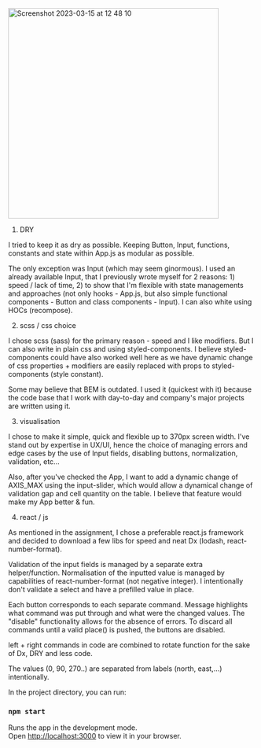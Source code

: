 <img width="428" alt="Screenshot 2023-03-15 at 12 48 10" src="https://user-images.githubusercontent.com/47773728/225210493-41a6ab27-8de3-45e4-bd2b-d8056bb5ba95.png">


1. DRY

I tried to keep it as dry as possible. Keeping Button, Input, functions, constants and state within App.js as modular as possible.

The only exception was Input (which may seem ginormous). I used an already available Input, that I previously wrote myself for 2 reasons: 1) speed / lack of time, 2) to show that I'm flexible with state managements and approaches (not only hooks - App.js, but also simple functional components - Button and class components - Input). I can also white using HOCs (recompose).

2. scss / css choice

I chose scss (sass) for the primary reason - speed and I like modifiers. But I can also write in plain css and using styled-components. I believe styled-components could have also worked well here as we have dynamic change of css properties + modifiers are easily replaced with props to styled-components (style constant). 

Some may believe that BEM is outdated. I used it (quickest with it) because the code base that I work with day-to-day and company's major projects are written using it. 

3. visualisation

I chose to make it simple, quick and flexible up to 370px screen width. 
I've stand out by expertise in UX/UI, hence the choice of managing errors and edge cases by the use of Input fields, disabling buttons, normalization, validation, etc...

Also, after you've checked the App, I want to add a dynamic change of AXIS_MAX using the input-slider, which would allow a dynamical change of validation gap and cell quantity on the table. I believe that feature would make my App better & fun.

4. react / js 

As mentioned in the assignment, I chose a preferable react.js framework and decided to download a few libs for speed and neat Dx (lodash, react-number-format).

Validation of the input fields is managed by a separate extra helper/function. Normalisation of the inputted value is managed by capabilities of react-number-format (not negative integer). I intentionally don't validate a select and have a prefilled value in place. 

Each button corresponds to each separate command. Message highlights what command was put through and what were the changed values. The "disable" functionality allows for the absence of errors. To discard all commands until a valid place() is pushed, the buttons are disabled.

left + right commands in code are combined to rotate function for the sake of Dx, DRY and less code.

The values (0, 90, 270..) are separated from labels (north, east,...) intentionally. 



In the project directory, you can run:

### `npm start`

Runs the app in the development mode.\
Open [http://localhost:3000](http://localhost:3000) to view it in your browser.



